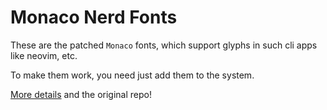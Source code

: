 # Monaco Nerd Fonts 

These are the patched `Monaco` fonts, which support glyphs in 
such cli apps like neovim, etc.

To make them work, you need just add them to the system.

[More details](https://github.com/Karmenzind/monaco-nerd-fonts) and the original repo!
